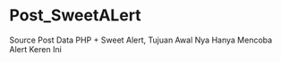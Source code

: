 # Post_SweetALert
Source Post Data PHP + Sweet Alert, Tujuan Awal Nya Hanya Mencoba Alert Keren Ini
